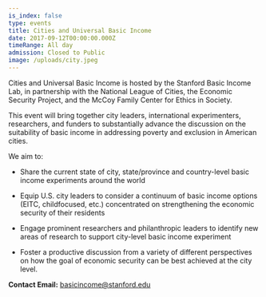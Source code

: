 ```yaml
---
is_index: false
type: events
title: Cities and Universal Basic Income
date: 2017-09-12T00:00:00.000Z
timeRange: All day
admission: Closed to Public
image: /uploads/city.jpeg
---
```


Cities and Universal Basic Income is hosted by the Stanford Basic Income Lab, in partnership with the National League of Cities, the Economic Security Project, and the McCoy Family Center for Ethics in Society.

This event will bring together city leaders, international experimenters, researchers, and funders to substantially advance the discussion on the suitability of basic income in addressing poverty and exclusion in American cities.

We aim to:

- Share the current state of city, state/province and country-level basic income experiments around the world

- Equip U.S. city leaders to consider a continuum of basic income options (EITC, childfocused, etc.) concentrated on strengthening the economic security of their residents

- Engage prominent researchers and philanthropic leaders to identify new areas of research to support city-level basic income experiment

- Foster a productive discussion from a variety of different perspectives on how the goal of economic security can be best achieved at the city level. 

 

**Contact Email:** 
basicincome@stanford.edu

